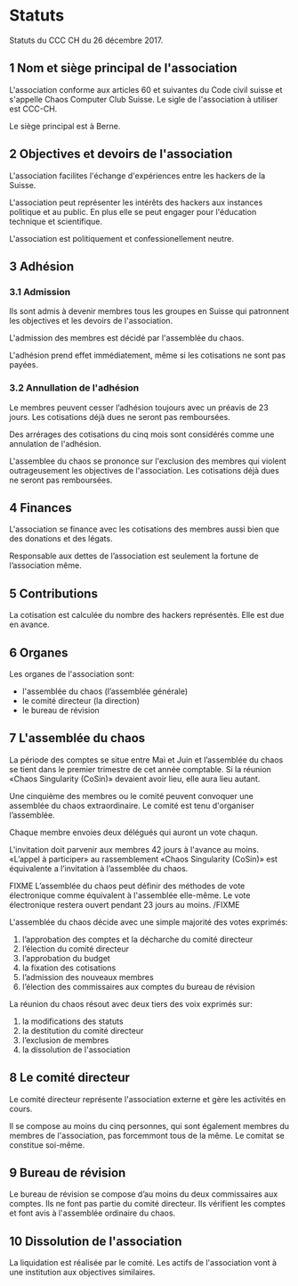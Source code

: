 # Statuts

Statuts du CCC CH du 26 décembre 2017.

## 1 Nom et siège principal de l'association

L'association conforme aux articles 60 et suivantes du Code civil suisse et s'appelle Chaos Computer Club Suisse. Le sigle de l'association à utiliser est CCC-CH.

Le siège principal est à Berne.

## 2 Objectives et devoirs de l'association

L'association facilites l'échange d'expériences entre les hackers de la Suisse.

L'association peut représenter les intérêts des hackers aux instances politique et au public. En plus elle se peut engager pour l'éducation technique et scientifique.

L'association est politiquement et confessionellement neutre.

## 3 Adhésion

### 3.1 Admission

Ils sont admis à devenir membres tous les groupes en Suisse qui patronnent les objectives et les devoirs de l'association.

L'admission des membres est décidé par l'assemblée du chaos.

L'adhésion prend effet immédiatement, même si les cotisations ne sont pas payées.

### 3.2 Annullation de l'adhésion

Le membres peuvent cesser l’adhésion toujours avec un préavis de 23 jours. Les cotisations déjà dues ne seront pas remboursées.

Des arrérages des cotisations du cinq mois sont considérés comme une annulation de l'adhésion.

L'assemblee du chaos se prononce sur l'exclusion des membres qui violent outrageusement les objectives de l'association. Les cotisations déjà dues ne seront pas remboursées.

## 4 Finances

L'association se finance avec les cotisations des membres aussi bien que des donations et des légats.

Responsable aux dettes de l’association est seulement la fortune de l’association même.

## 5 Contributions

La cotisation est calculée du nombre des hackers représentés. Elle est due en avance.

## 6 Organes

Les organes de l'association sont:

 - l'assemblée du chaos (l’assemblée générale)
 - le comité directeur (la direction)
 - le bureau de révision

## 7 L'assemblée du chaos

La période des comptes se situe entre Mai et Juin et l’assemblée du chaos se tient dans le premier trimestre de cet année comptable. Si la réunion «Chaos Singularity (CoSin)» devaient avoir lieu, elle aura lieu autant.

Une cinquième des membres ou le comité peuvent convoquer une assemblée du chaos extraordinaire. Le comité est tenu d'organiser l’assemblée.

Chaque membre envoies deux délégués qui auront un vote chaqun.

L'invitation doit parvenir aux membres 42 jours à l'avance au moins. «L’appel à participer» au rassemblement «Chaos Singularity (CoSin)» est équivalente a l’invitation à l’assemblée du chaos.

FIXME L’assemblée du chaos peut définir des méthodes de vote électronique comme équivalent à l'assemblée elle-même. Le vote électronique restera ouvert pendant 23 jours au moins. /FIXME

L'assemblée du chaos décide avec une simple majorité des votes exprimés:

1.	l’approbation des comptes et la décharche du comité directeur
2.	l’élection du comité directeur
3.	l’approbation du budget
4.	la fixation des cotisations
5.	l’admission des nouveaux membres
6.	l’élection des commissaires aux comptes du bureau de révision

La réunion du chaos résout avec deux tiers des voix exprimés sur:

1.	la modifications des statuts
2.	la destitution du comité directeur
3.	l’exclusion de membres
4.	la dissolution de l'association

## 8 Le comité directeur

Le comité directeur représente l'association externe et gère les activités en cours.

Il se compose au moins du cinq personnes, qui sont également membres du membres de l'association, pas forcemmont tous de la même. Le comitat se constitue soi-même.

## 9 Bureau de révision

Le bureau de révision se compose d’au moins du deux commissaires aux comptes. Ils ne font pas partie du comité directeur. Ils vérifient les comptes et font avis à l'assemblée ordinaire du chaos.

## 10 Dissolution de l'association

La liquidation est réalisée par le comité. Les actifs de l'association vont à une institution aux objectives similaires.
